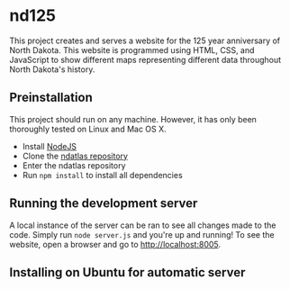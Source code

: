 # nd125

This project creates and serves a website for the 125 year anniversary of North
Dakota. This website is programmed using HTML, CSS, and JavaScript to
show different maps representing different data throughout North Dakota's
history.

## Preinstallation

This project should run on any machine. However, it has only been thoroughly
tested on Linux and Mac OS X.

- Install [NodeJS](https://nodejs.org/en/)
- Clone the [ndatlas repository](https://github.com/UND-CSCI491/nd125)
- Enter the ndatlas repository
- Run `npm install` to install all dependencies

## Running the development server

A local instance of the server can be ran to see all changes made to the code.
Simply run `node server.js` and you're up and running! To see the website, open a browser and go to [http://localhost:8005](http://localhost:8005).

## Installing on Ubuntu for automatic server


